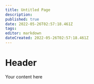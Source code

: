 ```yaml
---
title: Untitled Page
description: 
published: true
date: 2022-05-26T02:57:18.461Z
tags: 
editor: markdown
dateCreated: 2022-05-26T02:57:18.461Z
---
```


# Header
Your content here